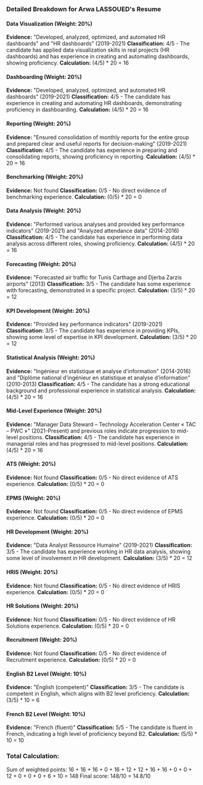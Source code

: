 ### Detailed Breakdown for Arwa LASSOUED's Resume

#### Data Visualization (Weight: 20%)
**Evidence:** "Developed, analyzed, optimized, and automated HR dashboards" and "HR dashboards" (2019-2021)
**Classification:** 4/5 - The candidate has applied data visualization skills in real projects (HR dashboards) and has experience in creating and automating dashboards, showing proficiency.
**Calculation:** (4/5) * 20 = 16

#### Dashboarding (Weight: 20%)
**Evidence:** "Developed, analyzed, optimized, and automated HR dashboards" (2019-2021)
**Classification:** 4/5 - The candidate has experience in creating and automating HR dashboards, demonstrating proficiency in dashboarding.
**Calculation:** (4/5) * 20 = 16

#### Reporting (Weight: 20%)
**Evidence:** "Ensured consolidation of monthly reports for the entire group and prepared clear and useful reports for decision-making" (2019-2021)
**Classification:** 4/5 - The candidate has experience in preparing and consolidating reports, showing proficiency in reporting.
**Calculation:** (4/5) * 20 = 16

#### Benchmarking (Weight: 20%)
**Evidence:** Not found
**Classification:** 0/5 - No direct evidence of benchmarking experience.
**Calculation:** (0/5) * 20 = 0

#### Data Analysis (Weight: 20%)
**Evidence:** "Performed various analyses and provided key performance indicators" (2019-2021) and "Analyzed attendance data" (2014-2016)
**Classification:** 4/5 - The candidate has experience in performing data analysis across different roles, showing proficiency.
**Calculation:** (4/5) * 20 = 16

#### Forecasting (Weight: 20%)
**Evidence:** "Forecasted air traffic for Tunis Carthage and Djerba Zarzis airports" (2013)
**Classification:** 3/5 - The candidate has some experience with forecasting, demonstrated in a specific project.
**Calculation:** (3/5) * 20 = 12

#### KPI Development (Weight: 20%)
**Evidence:** "Provided key performance indicators" (2019-2021)
**Classification:** 3/5 - The candidate has experience in providing KPIs, showing some level of expertise in KPI development.
**Calculation:** (3/5) * 20 = 12

#### Statistical Analysis (Weight: 20%)
**Evidence:** "Ingénieur en statistique et analyse d'information" (2014-2016) and "Diplôme national d’ingénieur en statistique et analyse d’information" (2010-2013)
**Classification:** 4/5 - The candidate has a strong educational background and professional experience in statistical analysis.
**Calculation:** (4/5) * 20 = 16

#### Mid-Level Experience (Weight: 20%)
**Evidence:** "Manager Data Steward – Technology Acceleration Center « TAC – PWC »" (2021-Present) and previous roles indicate progression to mid-level positions.
**Classification:** 4/5 - The candidate has experience in managerial roles and has progressed to mid-level positions.
**Calculation:** (4/5) * 20 = 16

#### ATS (Weight: 20%)
**Evidence:** Not found
**Classification:** 0/5 - No direct evidence of ATS experience.
**Calculation:** (0/5) * 20 = 0

#### EPMS (Weight: 20%)
**Evidence:** Not found
**Classification:** 0/5 - No direct evidence of EPMS experience.
**Calculation:** (0/5) * 20 = 0

#### HR Development (Weight: 20%)
**Evidence:** "Data Analyst Ressource Humaine" (2019-2021)
**Classification:** 3/5 - The candidate has experience working in HR data analysis, showing some level of involvement in HR development.
**Calculation:** (3/5) * 20 = 12

#### HRIS (Weight: 20%)
**Evidence:** Not found
**Classification:** 0/5 - No direct evidence of HRIS experience.
**Calculation:** (0/5) * 20 = 0

#### HR Solutions (Weight: 20%)
**Evidence:** Not found
**Classification:** 0/5 - No direct evidence of HR Solutions experience.
**Calculation:** (0/5) * 20 = 0

#### Recruitment (Weight: 20%)
**Evidence:** Not found
**Classification:** 0/5 - No direct evidence of Recruitment experience.
**Calculation:** (0/5) * 20 = 0

#### English B2 Level (Weight: 10%)
**Evidence:** "English (competent)"
**Classification:** 3/5 - The candidate is competent in English, which aligns with B2 level proficiency.
**Calculation:** (3/5) * 10 = 6

#### French B2 Level (Weight: 10%)
**Evidence:** "French (fluent)"
**Classification:** 5/5 - The candidate is fluent in French, indicating a high level of proficiency beyond B2.
**Calculation:** (5/5) * 10 = 10

### Total Calculation:
Sum of weighted points: 16 + 16 + 16 + 0 + 16 + 12 + 12 + 16 + 16 + 0 + 0 + 12 + 0 + 0 + 0 + 6 + 10 = 148
Final score: 148/10 = 14.8/10